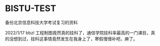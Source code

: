 # BISTU-TEST
备份北京信息科技大学考试复习的资料


2022/1/17
bbzl 工程制图竟然真的挂科了，通信学院挂科率最高的一门课目，真的没想到过，挂科这事情竟然发生在我身上了，寒假慢慢补吧，麻了。



